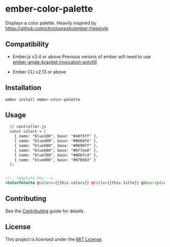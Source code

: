 ember-color-palette
==============================================================================

Displays a color palette. Heavily inspired by https://github.com/chrislopresto/ember-freestyle.


Compatibility
------------------------------------------------------------------------------

* Ember.js v3.4 or above
  Previous verions of ember will need to use [ember-angle-bracket-invocation-polyfill](https://github.com/rwjblue/ember-angle-bracket-invocation-polyfill)

* Ember CLI v2.13 or above


Installation
------------------------------------------------------------------------------

```
ember install ember-color-palette
```


Usage
------------------------------------------------------------------------------

```  handlebars
  // controller.js
  const colors = [
    { name: "blue100", base: "#e8f5ff" },
    { name: "blue400", base: "#068dfe" },
    { name: "blue500", base: "#0890ff" },
    { name: "blue600", base: "#077ee0" },
    { name: "blue700", base: "#066fc4" },
    { name: "blue800", base: "#0765b3" }
  ];


<!-- template.hbs -->
<ColorPalette @colors={{this.colors}} @title={{this.title}} @description={{this.description}}/>
```


Contributing
------------------------------------------------------------------------------

See the [Contributing](CONTRIBUTING.md) guide for details.


License
------------------------------------------------------------------------------

This project is licensed under the [MIT License](LICENSE.md).
